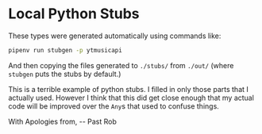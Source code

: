 # Local Python Stubs

These types were generated automatically using commands like:

```sh
pipenv run stubgen -p ytmusicapi
```

And then copying the files generated to `./stubs/` from `./out/` (where `stubgen`
puts the stubs by default.)

This is a terrible example of python stubs. I filled in only those parts that I
actually used. However I think that this did get close enough that my actual code
will be improved over the `Any`s that used to confuse things.

With Apologies from,
-- Past Rob
